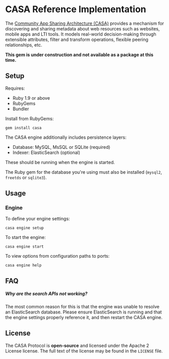 # CASA Reference Implementation

The [Community App Sharing Architecture (CASA)](http://imsglobal.github.io/casa) provides a mechanism for
discovering and sharing metadata about web resources such as websites, mobile
apps and LTI tools. It models real-world decision-making through extensible
attributes, filter and transform operations, flexible peering relationships,
etc.

**This gem is under construction and not available as a package at this time.**

## Setup

Requires:

* Ruby 1.9 or above
* RubyGems
* Bundler

Install from RubyGems:

```
gem install casa
```

The CASA engine additionally includes persistence layers:

* Database: MySQL, MsSQL or SQLite (required)
* Indexer: ElasticSearch (optional)

These should be running when the engine is started.

The Ruby gem for the database you're using must also be installed (`mysql2`, `freetds` or `sqlite3`).

## Usage

### Engine

To define your engine settings:

```
casa engine setup
```

To start the engine:

```
casa engine start
```

To view options from configuration paths to ports:

```
casa engine help
```

## FAQ

##### Why are the search APIs not working?

The most common reason for this is that the engine was unable to resolve an ElasticSearch database. Please ensure ElasticSearch is running and that the engine settings properly reference it, and then restart the CASA engine.

## License

The CASA Protocol is **open-source** and licensed under the Apache 2 License
license. The full text of the license may be found in the `LICENSE` file.
